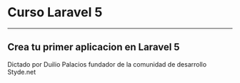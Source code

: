 # Curso Laravel 5
---
## Crea tu primer aplicacion en Laravel 5

Dictado por Duilio Palacios fundador de la comunidad de desarrollo Styde.net



